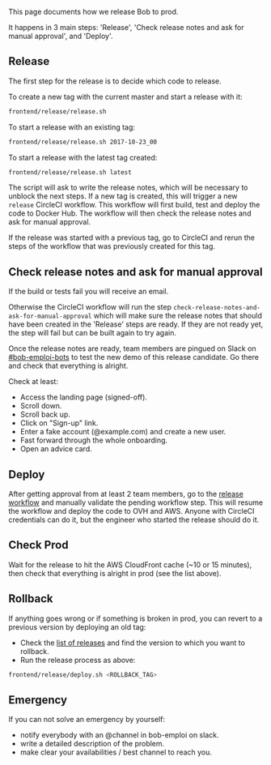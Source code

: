 This page documents how we release Bob to prod.

It happens in 3 main steps: 'Release', 'Check release notes and ask for manual approval', and 'Deploy'.

## Release

The first step for the release is to decide which code to release.

To create a new tag with the current master and start a release with it:
```sh
frontend/release/release.sh
```

To start a release with an existing tag:
```sh
frontend/release/release.sh 2017-10-23_00
```

To start a release with the latest tag created:
```sh
frontend/release/release.sh latest
```

The script will ask to write the release notes, which will be necessary to unblock the next steps.
If a new tag is created, this will trigger a new `release` CircleCI workflow. This workflow will first build, test and deploy the code to Docker Hub. The workflow will then check the release notes and ask for manual approval.

If the release was started with a previous tag, go to CircleCI and rerun the steps of the workflow that was previously created for this tag.

## Check release notes and ask for manual approval

If the build or tests fail you will receive an email.

Otherwise the CircleCI workflow will run the step `check-release-notes-and-ask-for-manual-approval` which will make sure the release notes that should have been created in the 'Release' steps are ready. If they are not ready yet, the step will fail but can be built again to try again.

Once the release notes are ready, team members are pingued on Slack on [#bob-emploi-bots](https://bayesimpact.slack.com/messages/bob-emploi-bots/) to test the new demo of this release candidate. Go there and check that everything is alright.

Check at least:
* Access the landing page (signed-off).
* Scroll down.
* Scroll back up.
* Click on "Sign-up" link.
* Enter a fake account (@example.com) and create a new user.
* Fast forward through the whole onboarding.
* Open an advice card.

## Deploy

After getting approval from at least 2 team members, go to the [release workflow](https://circleci.com/gh/bayesimpact/workflows/bob-emploi-internal) and manually validate the pending workflow step. This will resume the workflow and deploy the code to OVH and AWS. Anyone with CircleCI credentials can do it, but the engineer who started the release should do it.

## Check Prod

Wait for the release to hit the AWS CloudFront cache (~10 or 15 minutes), then
check that everything is alright in prod (see the list above).

## Rollback

If anything goes wrong or if something is broken in prod, you can revert to a
previous version by deploying an old tag:

* Check the [list of releases](http://go/bob:releases) and find the
  version to which you want to rollback.
* Run the release process as above:
```sh
frontend/release/deploy.sh <ROLLBACK_TAG>
```

## Emergency

If you can not solve an emergency by yourself:

* notify everybody with an @channel in bob-emploi on slack.
* write a detailed description of the problem.
* make clear your availabilities / best channel to reach you.

